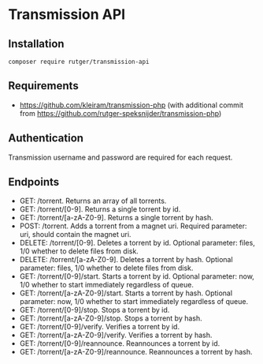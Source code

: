 # Transmission API

## Installation
```
composer require rutger/transmission-api
```

## Requirements
 - https://github.com/kleiram/transmission-php (with additional commit from https://github.com/rutger-speksnijder/transmission-php)

## Authentication
Transmission username and password are required for each request.

## Endpoints
 - GET: /torrent. Returns an array of all torrents.
 - GET: /torrent/[0-9]. Returns a single torrent by id.
 - GET: /torrent/[a-zA-Z0-9]. Returns a single torrent by hash.
 - POST: /torrent. Adds a torrent from a magnet uri. Required parameter: uri, should contain the magnet uri.
 - DELETE: /torrent/[0-9]. Deletes a torrent by id. Optional parameter: files, 1/0 whether to delete files from disk.
 - DELETE: /torrent/[a-zA-Z0-9]. Deletes a torrent by hash. Optional parameter: files, 1/0 whether to delete files from disk.
 - GET: /torrent/[0-9]/start. Starts a torrent by id. Optional parameter: now, 1/0 whether to start immediately regardless of queue.
 - GET: /torrent/[a-zA-Z0-9]/start. Starts a torrent by hash. Optional parameter: now, 1/0 whether to start immediately regardless of queue.
 - GET: /torrent/[0-9]/stop. Stops a torrent by id.
 - GET: /torrent/[a-zA-Z0-9]/stop. Stops a torrent by hash.
 - GET: /torrent/[0-9]/verify. Verifies a torrent by id.
 - GET: /torrent/[a-zA-Z0-9]/verify. Verifies a torrent by hash.
 - GET: /torrent/[0-9]/reannounce. Reannounces a torrent by id.
 - GET: /torrent/[a-zA-Z0-9]/reannounce. Reannounces a torrent by hash.

